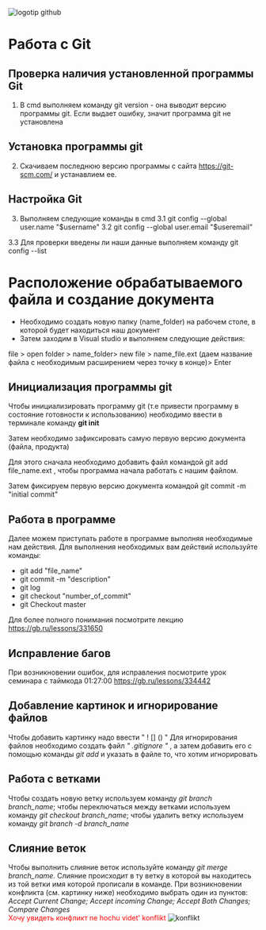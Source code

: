 










![logotip github](logo_git.png)

# Работа с Git

## Проверка наличия установленной программы Git

1. В cmd выполняем команду git version - она выводит версию программы git. Если выдает ошибку, значит программа git не установлена

## Установка программы git

2. Скачиваем последнюю версию программы с сайта https://git-scm.com/ и устанавлием ее.

## Настройка Git

3. Выполняем следующие команды в cmd
3.1 git config --global user.name "$username"
3.2 git config --global user.email "$useremail"

3.3 Для проверки введены ли наши данные выполняем команду git config --list

# Расположение обрабатываемого файла и создание документа

+ Необходимо создать новую папку (name_folder) на рабочем столе, в которой будет находиться наш документ
+ Затем заходим в Visual studio и выполняем следующие действия: 

file > open folder > name_folder> new file > name_file.ext (даем название файла c необходимым расширением через точку в конце)> Enter

## Инициализация программы git

Чтобы инициализировать программу git (т.е привести программу в состояние готовности к использованию) необходимо ввести в терминале команду **git init**

Затем необходимо зафиксировать самую первую версию документа (файла, продукта)

Для этого сначала необходимо добавить файл командой git add file_name.ext , чтобы программа начала работать с нашим файлом.

Затем фиксируем первую версию документа командой git commit -m "initial commit" 

## Работа в программе

Далее можем приступать работе в программе выполняя необходимые нам действия. 
Для выполнения необходимых вам действий используйте команды: 

* git add "file_name"
* git commit -m "description"
* git log
* git checkout "number_of_commit"
* git Checkout master

Для более полного понимания посмотрите лекцию https://gb.ru/lessons/331650

## Исправление багов

При возникновении ошибок, для исправления посмотрите урок семинара с таймкода 01:27:00 https://gb.ru/lessons/334442

## Добавление картинок и игнорирование файлов
Чтобы добавить картинку надо ввести " ! [] () "
Для игнорирования файлов необходимо создать файл *" .gitignore "* , а затем добавить его с помощью команды *git add* и указать в файле то, что хотим игнорировать

## Работа с ветками
Чтобы создать новую ветку используем команду *git branch branch_name*; чтобы переключаться между ветками используем команду *git checkout branch_name*; чтобы удалить ветку используем команду *git branch -d branch_name*

## Слияние веток
Чтобы выполнить слияние веток используйте команду *git merge branch_name*. Слияние происходит в ту ветку в которой вы находитесь из той ветки имя которой прописали в команде. При возникновении конфликта (см. картинку ниже) необходимо выбрать один из пунктов: *Accept Current Change; Accept incoming Change; Accept Both Changes; Compare Changes*              
<span style="color:red">Хочу увидеть конфликт
ne hochu videt' konflikt</span>
![konflikt](konflikt.png)


